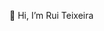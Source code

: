 👋 Hi, I’m Rui Teixeira

<!---
rui-tx/rui-tx is a ✨ special ✨ repository because its `README.md` (this file) appears on your GitHub profile.
You can click the Preview link to take a look at your changes.
--->
